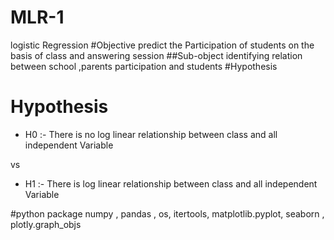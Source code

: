 # MLR-1
logistic Regression 
#Objective 
predict the Participation of students on the basis of class and answering session 
##Sub-object 
identifying relation between school ,parents participation  and students
#Hypothesis
# Hypothesis

* H0 :- There is no log linear relationship between class and all independent Variable

vs

* H1 :- There is log linear relationship between class and all independent Variable

#python package
 numpy , pandas , os, itertools, matplotlib.pyplot, seaborn , plotly.graph_objs
